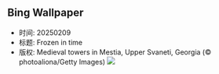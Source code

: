 ## Bing Wallpaper
- 时间: 20250209
- 标题: Frozen in time
- 版权: Medieval towers in Mestia, Upper Svaneti, Georgia (© photoaliona/Getty Images)
![](https://cn.bing.com/th?id=OHR.SnowySvaneti_EN-US6546788330_UHD.jpg&rf=LaDigue_UHD.jpg&pid=hp&w=3840&h=2160&rs=1&c=4)
